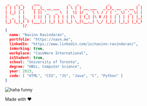 
```JSON
 _   _ _     ___             _   _             _             _    
| | | (_)   |_ _|_ __ ___   | \ | | __ ___   _(_)_ __  _ __ | | 
| |_| | |    | || '_ ` _ \  |  \| |/ _` \ \ / / | '_ \| '_ \| | 
|  _  | |_   | || | | | | | | |\  | (_| |\ V /| | | | | | | |_| 
|_| |_|_( ) |___|_| |_| |_| |_| \_|\__,_| \_/ |_|_| |_|_| |_(_) 
        |/  
{
  name: "Navinn Ravindaran",
  portfolio: "https://navn.me",
  linkedIn: "https://www.linkedin.com/in/navinn-ravindaran/",
  isWorking: true,
  workplace: "CaseWare International",
  isStudent: true,
  school: "University of Toronto",
  degree: "HBSc, Computer Science",
  year: 2023,
  code: [ "HTML", "CSS", "JS", "Java", "C", "Python" ]
}
```
![haha funny](https://external-content.duckduckgo.com/iu/?u=http%3A%2F%2F38.media.tumblr.com%2Ffa7139d84f37f25a3179f1614415fd5c%2Ftumblr_ngcxbk7Y1U1s8i9ydo1_400.gif&f=1&nofb=1)  

Made with :heart: 

                   
